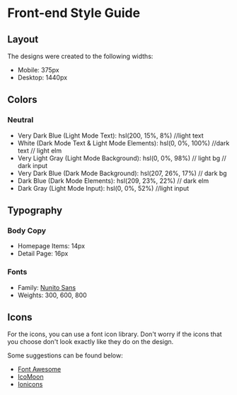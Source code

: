 # Front-end Style Guide

## Layout

The designs were created to the following widths:

- Mobile: 375px
- Desktop: 1440px

## Colors

### Neutral

- Very Dark Blue (Light Mode Text): hsl(200, 15%, 8%) //light text
- White (Dark Mode Text & Light Mode Elements): hsl(0, 0%, 100%) //dark text // light elm
- Very Light Gray (Light Mode Background): hsl(0, 0%, 98%) // light bg // dark input
- Very Dark Blue (Dark Mode Background): hsl(207, 26%, 17%) // dark bg
- Dark Blue (Dark Mode Elements): hsl(209, 23%, 22%) // dark elm
- Dark Gray (Light Mode Input): hsl(0, 0%, 52%) //light input

## Typography

### Body Copy

- Homepage Items: 14px
- Detail Page: 16px

### Fonts

- Family: [Nunito Sans](https://fonts.google.com/specimen/Nunito+Sans)
- Weights: 300, 600, 800

## Icons

For the icons, you can use a font icon library. Don't worry if the icons that you choose don't look exactly like they do on the design.

Some suggestions can be found below:

- [Font Awesome](https://fontawesome.com)
- [IcoMoon](https://icomoon.io)
- [Ionicons](https://ionicons.com)
